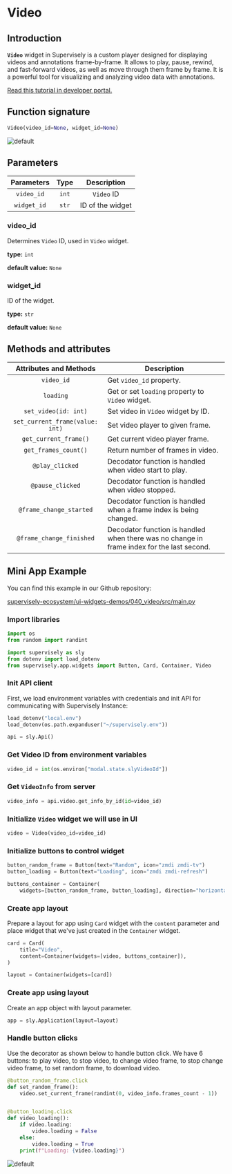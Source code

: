 # Video

## Introduction

**`Video`** widget in Supervisely is a custom player designed for displaying videos and annotations frame-by-frame. It allows to play, pause, rewind, and fast-forward videos, as well as move through them frame by frame. It is a powerful tool for visualizing and analyzing video data with annotations.

[Read this tutorial in developer portal.](https://developer.supervise.ly/app-development/apps-with-gui/Video)

## Function signature

```python
Video(video_id=None, widget_id=None)
```

![default](https://user-images.githubusercontent.com/120389559/218671402-bd79b3a6-171c-439a-a012-ed58098e1c4e.gif)

## Parameters

| Parameters  | Type  |   Description    |
| :---------: | :---: | :--------------: |
| `video_id`  | `int` |    `Video` ID    |
| `widget_id` | `str` | ID of the widget |

### video_id

Determines `Video` ID, used in `Video` widget.

**type:** `int`

**default value:** `None`

### widget_id

ID of the widget.

**type:** `str`

**default value:** `None`

## Methods and attributes

|     Attributes and Methods      | Description                                                                                |
| :-----------------------------: | ------------------------------------------------------------------------------------------ |
|           `video_id`            | Get `video_id` property.                                                                   |
|            `loading`            | Get or set `loading` property to `Video` widget.                                           |
|      `set_video(id: int)`       | Set video in `Video` widget by ID.                                                         |
| `set_current_frame(value: int)` | Set video player to given frame.                                                           |
|      `get_current_frame()`      | Get current video player frame.                                                            |
|      `get_frames_count()`       | Return number of frames in video.                                                          |
|         `@play_clicked`         | Decodator function is handled when video start to play.                                    |
|        `@pause_clicked`         | Decodator function is handled when video stopped.                                          |
|     `@frame_change_started`     | Decodator function is handled when a frame index is being changed.                         |
|    `@frame_change_finished`     | Decodator function is handled when there was no change in frame index for the last second. |

## Mini App Example

You can find this example in our Github repository:

[supervisely-ecosystem/ui-widgets-demos/040_video/src/main.py](https://github.com/supervisely-ecosystem/ui-widgets-demos/blob/master/040_video/src/main.py)

### Import libraries

```python
import os
from random import randint

import supervisely as sly
from dotenv import load_dotenv
from supervisely.app.widgets import Button, Card, Container, Video
```

### Init API client

First, we load environment variables with credentials and init API for communicating with Supervisely Instance:

```python
load_dotenv("local.env")
load_dotenv(os.path.expanduser("~/supervisely.env"))

api = sly.Api()
```

### Get Video ID from environment variables

```python
video_id = int(os.environ["modal.state.slyVideoId"])
```

### Get `VideoInfo` from server

```python
video_info = api.video.get_info_by_id(id=video_id)
```

### Initialize `Video` widget we will use in UI

```python
video = Video(video_id=video_id)
```

### Initialize buttons to control widget

```python
button_random_frame = Button(text="Random", icon="zmdi zmdi-tv")
button_loading = Button(text="Loading", icon="zmdi zmdi-refresh")

buttons_container = Container(
    widgets=[button_random_frame, button_loading], direction="horizontal",)
```

### Create app layout

Prepare a layout for app using `Card` widget with the `content` parameter and place widget that we've just created in the `Container` widget.

```python
card = Card(
    title="Video",
    content=Container(widgets=[video, buttons_container]),
)

layout = Container(widgets=[card])
```

### Create app using layout

Create an app object with layout parameter.

```python
app = sly.Application(layout=layout)
```

### Handle button clicks

Use the decorator as shown below to handle button click. We have 6 buttons: to play video, to stop video, to change video frame, to stop change video frame, to set random frame, to download video.

```python
@button_random_frame.click
def set_random_frame():
    video.set_current_frame(randint(0, video_info.frames_count - 1))


@button_loading.click
def video_loading():
    if video.loading:
        video.loading = False
    else:
        video.loading = True
    print(f"Loading: {video.loading}")
```

![default](https://user-images.githubusercontent.com/120389559/218671402-bd79b3a6-171c-439a-a012-ed58098e1c4e.gif)
